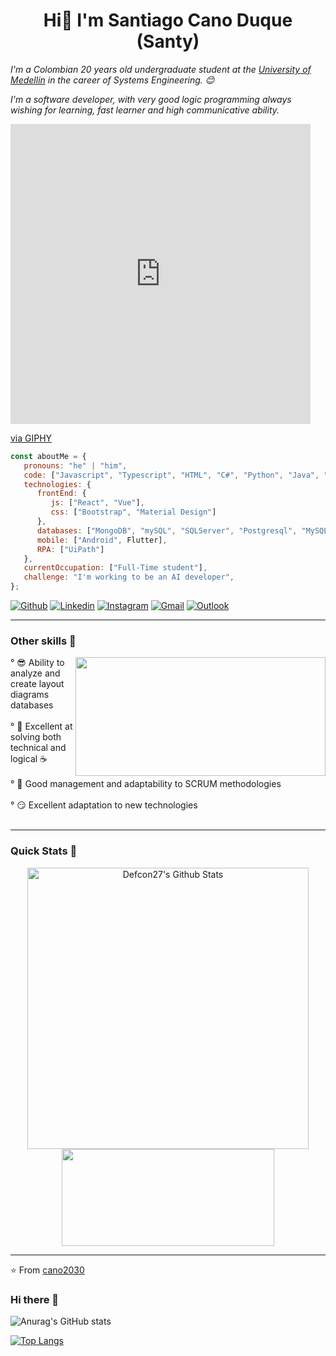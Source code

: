 <h1 align="center">Hi👋 I'm Santiago Cano Duque (Santy) </h1>
<p><em>I'm a Colombian 20 years old undergraduate student at the <a href="https://udemedellin.edu.co">University of Medellin</a> in the career of Systems Engineering. 😊

I'm a software developer, with very good logic programming always wishing for learning, fast learner and high communicative ability.</em></p>


<iframe src="https://giphy.com/embed/USV0ym3bVWQJJmNu3N" width="480" height="480" frameBorder="0" class="giphy-embed" allowFullScreen></iframe><p><a href="https://giphy.com/gifs/smu-ellipsis-smuellipsis-USV0ym3bVWQJJmNu3N">via GIPHY</a></p>

```javascript
const aboutMe = {
   pronouns: "he" | "him",
   code: ["Javascript", "Typescript", "HTML", "C#", "Python", "Java", "Dart"],
   technologies: {
      frontEnd: {
         js: ["React", "Vue"],
         css: ["Bootstrap", "Material Design"]
      },
      databases: ["MongoDB", "mySQL", "SQLServer", "Postgresql", "MySQL", "Sqlite"],
      mobile: ["Android", Flutter],
      RPA: ["UiPath"]
   },
   currentOccupation: ["Full-Time student"],
   challenge: "I'm working to be an AI developer",
};
```
[![Github](https://img.shields.io/badge/-Github-000?style=flat&logo=Github&logoColor=white)](https://github.com/cano2030)
[![Linkedin](https://img.shields.io/badge/-LinkedIn-blue?style=flat&logo=Linkedin&logoColor=white)](https://www.linkedin.com/in/santiagocanoduque)
[![Instagram](https://img.shields.io/badge/-Instagram-c13584?style=flat&labelColor=c13584&logo=instagram&logoColor=white)](https://www.instagram.com/santycanod/)
[![Gmail](https://img.shields.io/badge/-Gmail-c14438?style=flat&logo=Gmail&logoColor=white)](mailto:cano2030@gmail.com)
[![Outlook](https://img.shields.io/badge/-Outlook-0078D4?style=flat&logo=Microsoft-Outlook&logoColor=white)](mailto:scano933@soyudemedellin.edu.co)

---
<h3>Other skills 👀</h3>
  <img width="400" height="190" src="https://giphy.com/embed/pzmbXFDiRbEEk1vCtP" align=right>
   ° 😎 Ability to analyze and create layout diagrams databases</br></br>
   ° 🧠 Excellent at solving both technical and logical ☕</br></br>
   ° 📝 Good management and adaptability to SCRUM methodologies</br></br>
   ° 😏 Excellent adaptation to new technologies</br></br>
  

---
### Quick Stats 🚀
<p align="center">
<img width="450" align="center" src="https://github-readme-stats.vercel.app/api?username=cano2030&theme=nightowl&show_icons=true" alt="Defcon27's Github Stats" />
<img width="340" height="155" align="center" 
     src="https://github-readme-stats-defcon27.vercel.app/api/top-langs/?username=cano2030&layout=compact&theme=gotham"" />
</p>
                                                                                                                       
---
⭐️ From [cano2030](https://github.com/cano2030)






















### Hi there 👋

<!--
**cano2030/cano2030** is a ✨ _special_ ✨ repository because its `README.md` (this file) appears on your GitHub profile.

Here are some ideas to get you started:

- 🔭 
- 🌱 I’m currently learning Flutter, Tensorflow...
- 👯 I’m looking to collaborate on projects regarding Backend Development, FLutter and Machine Learning...
- 💬 Ask me about AI, basketball, and more things...
- 📫 
- 😄 Pronouns: He/Him
- ⚡ Fun fact: I like basketball and that i can talk basic Korean
-->
![Anurag's GitHub stats](https://github-readme-stats.vercel.app/api?username=cano2030&theme=nightowl&show_icons=true)

[![Top Langs](https://github-readme-stats.vercel.app/api/top-langs/?username=cano2030&layout=compact&theme=nightowl)](https://github.com/cano2030/github-readme-stats)



